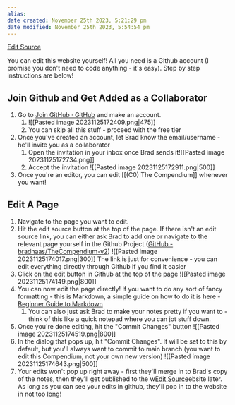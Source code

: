 ```yaml
---
alias: 
date created: November 25th 2023, 5:21:29 pm
date modified: November 25th 2023, 5:54:54 pm
---
```

[Edit Source](https://github.com/bradhaas/TheCompendium-v2/blob/main/Guide%20to%20Editing%20The%20Compendium.md)

You can edit this website yourself! All you need is a Github account (I promise you don't need to code anything - it's easy). Step by step instructions are below!

## Join Github and Get Added as a Collaborator
1. Go to [Join GitHub · GitHub](https://github.com/signup?source=login) and make an account.
	1.  ![[Pasted image 20231125172409.png|475]]
	2. You can skip all this stuff - proceed with the free tier
2. Once you've created an account, let Brad know the email/username - he'll invite you as a collaborator
	1. Open the invitation in your inbox once Brad sends it![[Pasted image 20231125172734.png]]
	2. Accept the invitation ![[Pasted image 20231125172911.png|500]]
3. Once you're an editor, you can edit [[(C0) The Compendium]] whenever you want!

## Edit A Page
1. Navigate to the page you want to edit.
2. Hit the edit source button at the top of the page. If there isn't an edit source link, you can either ask Brad to add one or navigate to the relevant page yourself in the Github Project ([GitHub - bradhaas/TheCompendium-v2](https://github.com/bradhaas/TheCompendium-v2))
	![[Pasted image 20231125174017.png|300]]
	The link is just for convenience - you can edit everything directly through Github if you find it easier
3. Click on the edit button in Github at the top of the page
	![[Pasted image 20231125174149.png|800]]
4. You can now edit the page directly! If you want to do any sort of fancy formatting - this is Markdown, a simple guide on how to do it is here - [Beginner Guide to Markdown](https://medium.com/@itsjzt/beginner-guide-to-markdown-229adce30074)
	1. You can also just ask Brad to make your notes pretty if you want to - think of this like a quick notepad where you can jot stuff down.
5. Once you're done editing, hit the "Commit Changes" button
	![[Pasted image 20231125174519.png|800]]
6. In the dialog that pops up, hit "Commit Changes". It will be set to this by default, but you'll always want to commit to main branch (you want to edit this Compendium, not your own new version)
	![[Pasted image 20231125174643.png|500]]
7. Your edits won't pop up right away - first they'll merge in to Brad's copy of the notes, then they'll get published to the w[Edit Source](https://github.com/bradhaas/TheCompendium-v2/blob/main/Guide%20to%20Editing%20The%20Compendium.md)ebsite later. As long as you can see your edits in github, they'll pop in to the website in not too long!
